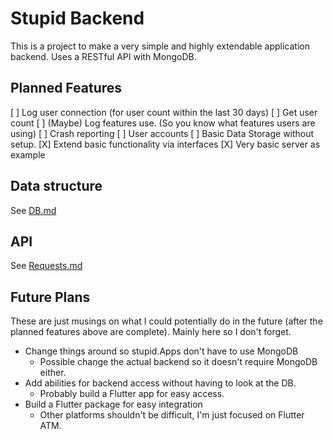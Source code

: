 # Stupid Backend

This is a project to make a very simple and highly extendable application backend. Uses a RESTful API with MongoDB.

## Planned Features

[ ] Log user connection (for user count within the last 30 days)
[ ] Get user count
[ ] (Maybe) Log features use. (So you know what features users are using)
[ ] Crash reporting
[ ] User accounts
[ ] Basic Data Storage without setup.
[X] Extend basic functionality via interfaces
[X] Very basic server as example

## Data structure

See [DB.md](DB.md)

## API

See [Requests.md](Requests.md)

## Future Plans

These are just musings on what I could potentially do in the future (after the planned features above are complete). Mainly here so I don't forget.

* Change things around so stupid.Apps don't have to use MongoDB
  * Possible change the actual backend so it doesn't require MongoDB either.
* Add abilities for backend access without having to look at the DB.
  * Probably build a Flutter app for easy access.
* Build a Flutter package for easy integration
  * Other platforms shouldn't be difficult, I'm just focused on Flutter ATM.

